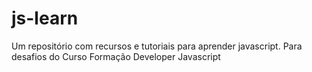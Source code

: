 # js-learn
 Um repositório com recursos e tutoriais para aprender javascript. Para desafios do Curso Formação Developer Javascript
